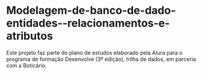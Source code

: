 # Modelagem-de-banco-de-dado-entidades--relacionamentos-e-atributos
 Este projeto faz parte do plano de estudos elaborado pela Alura para o programa de formação Desenvolve (3ª edição), trilha de dados, em parceria com a Boticário.
